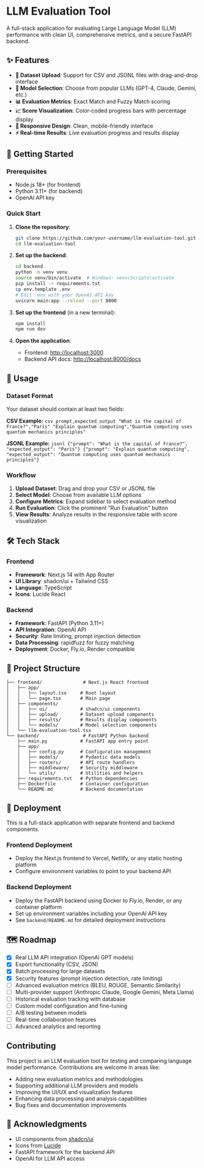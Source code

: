 # LLM Evaluation Tool

A full-stack application for evaluating Large Language Model (LLM) performance with clean UI, comprehensive metrics, and a secure FastAPI backend.

## ✨ Features

- **📁 Dataset Upload**: Support for CSV and JSONL files with drag-and-drop interface
- **🤖 Model Selection**: Choose from popular LLMs (GPT-4, Claude, Gemini, etc.)
- **📊 Evaluation Metrics**: Exact Match and Fuzzy Match scoring
- **📈 Score Visualization**: Color-coded progress bars with percentage display
- **📱 Responsive Design**: Clean, mobile-friendly interface
- **⚡ Real-time Results**: Live evaluation progress and results display

## 🚀 Getting Started

### Prerequisites

- Node.js 18+ (for frontend)
- Python 3.11+ (for backend)
- OpenAI API key

### Quick Start

1. **Clone the repository**:
   ```bash
   git clone https://github.com/your-username/llm-evaluation-tool.git
   cd llm-evaluation-tool
   ```

2. **Set up the backend**:
   ```bash
   cd backend
   python -m venv venv
   source venv/bin/activate  # Windows: venv\Scripts\activate
   pip install -r requirements.txt
   cp env.template .env
   # Edit .env with your OpenAI API key
   uvicorn main:app --reload --port 8000
   ```

3. **Set up the frontend** (in a new terminal):
   ```bash
   npm install
   npm run dev
   ```

4. **Open the application**:
   - Frontend: [http://localhost:3000](http://localhost:3000)
   - Backend API docs: [http://localhost:8000/docs](http://localhost:8000/docs)

## 📖 Usage

### Dataset Format

Your dataset should contain at least two fields:

**CSV Example:**
``csv
prompt,expected_output
"What is the capital of France?","Paris"
"Explain quantum computing","Quantum computing uses quantum mechanics principles"
``

**JSONL Example:**
``jsonl
{"prompt": "What is the capital of France?", "expected_output": "Paris"}
{"prompt": "Explain quantum computing", "expected_output": "Quantum computing uses quantum mechanics principles"}
``

### Workflow

1. **Upload Dataset**: Drag and drop your CSV or JSONL file
2. **Select Model**: Choose from available LLM options
3. **Configure Metrics**: Expand sidebar to select evaluation method
4. **Run Evaluation**: Click the prominent "Run Evaluation" button
5. **View Results**: Analyze results in the responsive table with score visualization

## 🛠️ Tech Stack

### Frontend
- **Framework**: Next.js 14 with App Router
- **UI Library**: shadcn/ui + Tailwind CSS
- **Language**: TypeScript
- **Icons**: Lucide React

### Backend
- **Framework**: FastAPI (Python 3.11+)
- **API Integration**: OpenAI API
- **Security**: Rate limiting, prompt injection detection
- **Data Processing**: rapidfuzz for fuzzy matching
- **Deployment**: Docker, Fly.io, Render compatible

## 📁 Project Structure

```
├── frontend/               # Next.js React frontend
│   ├── app/
│   │   ├── layout.tsx     # Root layout
│   │   └── page.tsx       # Main page
│   ├── components/
│   │   ├── ui/            # shadcn/ui components
│   │   ├── upload/        # Dataset upload components
│   │   ├── results/       # Results display components
│   │   └── models/        # Model selection components
│   └── llm-evaluation-tool.tsx
└── backend/                # FastAPI Python backend
    ├── main.py            # FastAPI app entry point
    ├── app/
    │   ├── config.py      # Configuration management
    │   ├── models/        # Pydantic data models
    │   ├── routers/       # API route handlers
    │   ├── middleware/    # Security middleware
    │   └── utils/         # Utilities and helpers
    ├── requirements.txt   # Python dependencies
    ├── Dockerfile         # Container configuration
    └── README.md          # Backend documentation
```

## 🚀 Deployment

This is a full-stack application with separate frontend and backend components.

### Frontend Deployment
- Deploy the Next.js frontend to Vercel, Netlify, or any static hosting platform
- Configure environment variables to point to your backend API

### Backend Deployment  
- Deploy the FastAPI backend using Docker to Fly.io, Render, or any container platform
- Set up environment variables including your OpenAI API key
- See `backend/README.md` for detailed deployment instructions

## 🗺️ Roadmap

- [x] Real LLM API integration (OpenAI GPT models)
- [x] Export functionality (CSV, JSON)
- [x] Batch processing for large datasets
- [x] Security features (prompt injection detection, rate limiting)
- [ ] Advanced evaluation metrics (BLEU, ROUGE, Semantic Similarity)
- [ ] Multi-provider support (Anthropic Claude, Google Gemini, Meta Llama)
- [ ] Historical evaluation tracking with database
- [ ] Custom model configuration and fine-tuning
- [ ] A/B testing between models
- [ ] Real-time collaboration features
- [ ] Advanced analytics and reporting

## Contributing

This project is an LLM evaluation tool for testing and comparing language model performance. Contributions are welcome in areas like:
- Adding new evaluation metrics and methodologies
- Supporting additional LLM providers and models
- Improving the UI/UX and visualization features
- Enhancing data processing and analysis capabilities
- Bug fixes and documentation improvements

## 🙏 Acknowledgments

- UI components from [shadcn/ui](https://ui.shadcn.com)
- Icons from [Lucide](https://lucide.dev)
- FastAPI framework for the backend API
- OpenAI for LLM API access
